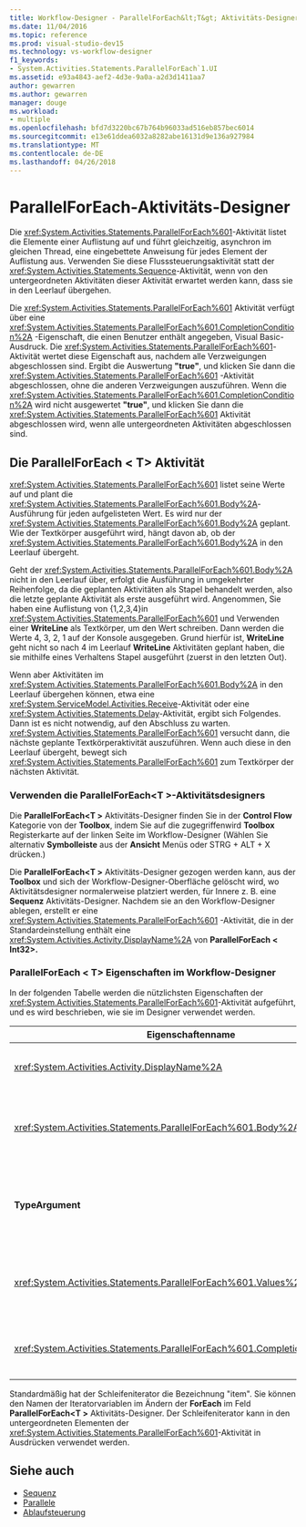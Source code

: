 ```yaml
---
title: Workflow-Designer - ParallelForEach&lt;T&gt; Aktivitäts-Designer
ms.date: 11/04/2016
ms.topic: reference
ms.prod: visual-studio-dev15
ms.technology: vs-workflow-designer
f1_keywords:
- System.Activities.Statements.ParallelForEach`1.UI
ms.assetid: e93a4843-aef2-4d3e-9a0a-a2d3d1411aa7
author: gewarren
ms.author: gewarren
manager: douge
ms.workload:
- multiple
ms.openlocfilehash: bfd7d3220bc67b764b96033ad516eb857bec6014
ms.sourcegitcommit: e13e61ddea6032a8282abe16131d9e136a927984
ms.translationtype: MT
ms.contentlocale: de-DE
ms.lasthandoff: 04/26/2018
---
```

# <a name="parallelforeach-activity-designer"></a>ParallelForEach-Aktivitäts-Designer

Die <xref:System.Activities.Statements.ParallelForEach%601>-Aktivität listet die Elemente einer Auflistung auf und führt gleichzeitig, asynchron im gleichen Thread, eine eingebettete Anweisung für jedes Element der Auflistung aus. Verwenden Sie diese Flusssteuerungsaktivität statt der <xref:System.Activities.Statements.Sequence>-Aktivität, wenn von den untergeordneten Aktivitäten dieser Aktivität erwartet werden kann, dass sie in den Leerlauf übergehen.

Die <xref:System.Activities.Statements.ParallelForEach%601> Aktivität verfügt über eine <xref:System.Activities.Statements.ParallelForEach%601.CompletionCondition%2A> -Eigenschaft, die einen Benutzer enthält angegeben, Visual Basic-Ausdruck. Die <xref:System.Activities.Statements.ParallelForEach%601>-Aktivität wertet diese Eigenschaft aus, nachdem alle Verzweigungen abgeschlossen sind. Ergibt die Auswertung **"true"**, und klicken Sie dann die <xref:System.Activities.Statements.ParallelForEach%601> -Aktivität abgeschlossen, ohne die anderen Verzweigungen auszuführen. Wenn die <xref:System.Activities.Statements.ParallelForEach%601.CompletionCondition%2A> wird nicht ausgewertet **"true"**, und klicken Sie dann die <xref:System.Activities.Statements.ParallelForEach%601> Aktivität abgeschlossen wird, wenn alle untergeordneten Aktivitäten abgeschlossen sind.

## <a name="the-parallelforeacht-activity"></a>Die ParallelForEach < T\> Aktivität

<xref:System.Activities.Statements.ParallelForEach%601> listet seine Werte auf und plant die <xref:System.Activities.Statements.ParallelForEach%601.Body%2A>-Ausführung für jeden aufgelisteten Wert. Es wird nur der <xref:System.Activities.Statements.ParallelForEach%601.Body%2A> geplant. Wie der Textkörper ausgeführt wird, hängt davon ab, ob der <xref:System.Activities.Statements.ParallelForEach%601.Body%2A> in den Leerlauf übergeht.

Geht der <xref:System.Activities.Statements.ParallelForEach%601.Body%2A> nicht in den Leerlauf über, erfolgt die Ausführung in umgekehrter Reihenfolge, da die geplanten Aktivitäten als Stapel behandelt werden, also die letzte geplante Aktivität als erste ausgeführt wird. Angenommen, Sie haben eine Auflistung von {1,2,3,4}in <xref:System.Activities.Statements.ParallelForEach%601> und Verwenden einer **WriteLine** als Textkörper, um den Wert schreiben. Dann werden die Werte 4, 3, 2, 1 auf der Konsole ausgegeben. Grund hierfür ist, **WriteLine** geht nicht so nach 4 im Leerlauf **WriteLine** Aktivitäten geplant haben, die sie mithilfe eines Verhaltens Stapel ausgeführt (zuerst in den letzten Out).

Wenn aber Aktivitäten im <xref:System.Activities.Statements.ParallelForEach%601.Body%2A> in den Leerlauf übergehen können, etwa eine <xref:System.ServiceModel.Activities.Receive>-Aktivität oder eine <xref:System.Activities.Statements.Delay>-Aktivität, ergibt sich Folgendes. Dann ist es nicht notwendig, auf den Abschluss zu warten. <xref:System.Activities.Statements.ParallelForEach%601> versucht dann, die nächste geplante Textkörperaktivität auszuführen. Wenn auch diese in den Leerlauf übergeht, bewegt sich <xref:System.Activities.Statements.ParallelForEach%601> zum Textkörper der nächsten Aktivität.

### <a name="using-the-parallelforeacht-activity-designer"></a>Verwenden die ParallelForEach\<T >-Aktivitätsdesigners

Die **ParallelForEach\<T >** Aktivitäts-Designer finden Sie in der **Control Flow** Kategorie von der **Toolbox**, indem Sie auf die zugegriffenwird **Toolbox** Registerkarte auf der linken Seite im Workflow-Designer (Wählen Sie alternativ **Symbolleiste** aus der **Ansicht** Menüs oder STRG + ALT + X drücken.)

Die **ParallelForEach\<T >** Aktivitäts-Designer gezogen werden kann, aus der **Toolbox** und sich der Workflow-Designer-Oberfläche gelöscht wird, wo Aktivitätsdesigner normalerweise platziert werden, für Innere z. B. eine **Sequenz** Aktivitäts-Designer. Nachdem sie an den Workflow-Designer ablegen, erstellt er eine <xref:System.Activities.Statements.ParallelForEach%601> -Aktivität, die in der Standardeinstellung enthält eine <xref:System.Activities.Activity.DisplayName%2A> von **ParallelForEach < Int32\>.**

### <a name="parallelforeacht-properties-in-the-workflow-designer"></a>ParallelForEach < T\> Eigenschaften im Workflow-Designer

In der folgenden Tabelle werden die nützlichsten Eigenschaften der <xref:System.Activities.Statements.ParallelForEach%601>-Aktivität aufgeführt, und es wird beschrieben, wie sie im Designer verwendet werden.

|Eigenschaftenname|Erforderlich|Verwendung|
|-------------------|--------------|-----------|
|<xref:System.Activities.Activity.DisplayName%2A>|False|Gibt den benutzerfreundlichen Anzeigenamen des Aktivitätsdesigners im Header an. Der Standardwert ist **ParallelForEach\<Int32 >**. Der Wert kann optional bearbeitet werden, der **Eigenschaften** Raster oder direkt im Header Aktivitätsdesigners.|
|<xref:System.Activities.Statements.ParallelForEach%601.Body%2A>|False|Die Aktivität, die für jedes Element in der Auflistung ausgeführt werden soll. Hinzufügen der <xref:System.Activities.Statements.ParallelForEach%601.Body%2A> Aktivität, indem Sie eine Aktivität aus der Toolbox in den **Text** Feld der **ParallelForEach\<T >** Aktivitäts-Designer mit dem Hinweistext "Aktivität hier ablegen".|
|**TypeArgument**|True|Der Typ der Elemente in der <xref:System.Activities.Statements.ParallelForEach%601.Values%2A> durch den generischen Parameter angegebene Sammlung *T*. Standardmäßig **TypeArgument** festgelegt ist, um **Int32**. So ändern Sie den Typ "T" in der **ParallelForEach < T\>**  Aktivitäts-Designer, ändern Sie den Wert, der die **TypeArgument** Kombinationsfeld im Eigenschaftenraster.|
|<xref:System.Activities.Statements.ParallelForEach%601.Values%2A>|True|Die Auflistung, deren Elemente durchlaufen werden. Festlegen der <xref:System.Activities.Statements.ParallelForEach%601.Values%2A>, geben Sie einen Visual Basic-Ausdruck in der **Werte** Feld der **ForEach < T\>**  Aktivitäts-Designer in das Feld mit dem Hinweistext "VB-Ausdruck eingeben" oder  **Werte** Feld der **Eigenschaften** Fenster.|
|<xref:System.Activities.Statements.ParallelForEach%601.CompletionCondition%2A>||Die Auswertung erfolgt nach Abschluss der einzelnen Iterationen. Ergibt die Auswertung True, werden die geplanten ausstehenden Iterationen abgebrochen. Wenn diese Eigenschaft nicht festgelegt ist, werden alle geplanten Anweisungen bis zur Beendigung ausgeführt.|

Standardmäßig hat der Schleifeniterator die Bezeichnung "item". Sie können den Namen der Iteratorvariablen im Ändern der **ForEach** im Feld **ParallelForEach\<T >** Aktivitäts-Designer. Der Schleifeniterator kann in den untergeordneten Elementen der <xref:System.Activities.Statements.ParallelForEach%601>-Aktivität in Ausdrücken verwendet werden.

## <a name="see-also"></a>Siehe auch

- [Sequenz](../workflow-designer/sequence-activity-designer.md)
- [Parallele](../workflow-designer/parallel-activity-designer.md)
- [Ablaufsteuerung](../workflow-designer/control-flow-activity-designers.md)